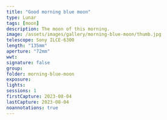 ```yaml
---
title: "Good morning blue moon"
type: Lunar
tags: [moon]
description: The moon of this morning.
image: /assets/images/gallery/morning-blue-moon/thumb.jpg
telescope: Sony ILCE-6300
length: "135mm"
aperture: "72mm"
wwt: 
signature: false
group:
folder: morning-blue-moon
exposure: 
lights: 
sessions: 1
firstCapture: 2023-08-04
lastCapture: 2023-08-04
noannotations: true
---
```

